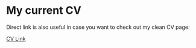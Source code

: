 # My current CV

Direct link is also useful in case you want to check out my clean CV page:

[CV Link](https://lubomirqa.github.io/resume/)
